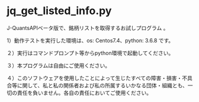 # jq_get_listed_info.py
J-QuantsAPIベータ版で、銘柄リストを取得するお試しプログラム 。

1）動作テストを実行した環境は、os: Centos7.4、python: 3.6.8 です。

２）実行はコマンドプロンプト等からpython環境で起動してください。

３）本プログラムは自由にご使用ください。

４）このソフトウェアを使用したことによって生じたすべての障害・損害・不具合等に関して、私と私の関係者および私の所属するいかなる団体・組織とも、一切の責任を負いません。各自の責任においてご使用ください。
